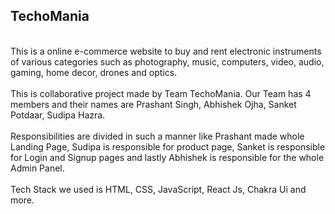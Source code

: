 <h2>TechoMania</h2> <br/> 
This is a online e-commerce website to buy and rent electronic instruments of various categories such as photography, music, computers, video, audio, gaming, home decor, drones and optics. <br/><br/>
This is collaborative project made by Team TechoMania. Our Team has 4 members and their names are Prashant Singh, Abhishek Ojha, Sanket Potdaar, Sudipa Hazra.</br><br/>
Responsibilities are divided in such a manner like Prashant made whole Landing Page, Sudipa is responsible for product page, Sanket is responsible for Login and Signup pages and lastly Abhishek is responsible for the whole Admin Panel.  <br/><br/>
Tech Stack we used is HTML, CSS, JavaScript, React Js, Chakra Ui and more.
